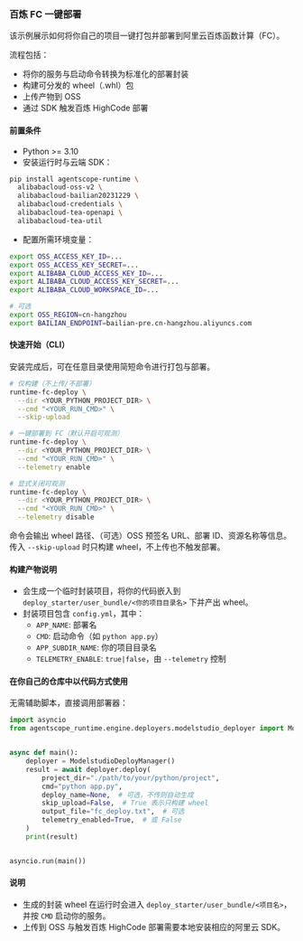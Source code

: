 ### 百炼 FC 一键部署

该示例展示如何将你自己的项目一键打包并部署到阿里云百炼函数计算（FC）。

流程包括：
- 将你的服务与启动命令转换为标准化的部署封装
- 构建可分发的 wheel（.whl）包
- 上传产物到 OSS
- 通过 SDK 触发百炼 HighCode 部署

#### 前置条件
- Python >= 3.10
- 安装运行时与云端 SDK：
```bash
pip install agentscope-runtime \
  alibabacloud-oss-v2 \
  alibabacloud-bailian20231229 \
  alibabacloud-credentials \
  alibabacloud-tea-openapi \
  alibabacloud-tea-util
```

- 配置所需环境变量：
```bash
export OSS_ACCESS_KEY_ID=...
export OSS_ACCESS_KEY_SECRET=...
export ALIBABA_CLOUD_ACCESS_KEY_ID=...
export ALIBABA_CLOUD_ACCESS_KEY_SECRET=...
export ALIBABA_CLOUD_WORKSPACE_ID=...

# 可选
export OSS_REGION=cn-hangzhou
export BAILIAN_ENDPOINT=bailian-pre.cn-hangzhou.aliyuncs.com
```

#### 快速开始（CLI）
安装完成后，可在任意目录使用简短命令进行打包与部署。

```bash
# 仅构建（不上传/不部署）
runtime-fc-deploy \
  --dir <YOUR_PYTHON_PROJECT_DIR> \
  --cmd "<YOUR_RUN_CMD>" \
  --skip-upload

# 一键部署到 FC（默认开启可观测）
runtime-fc-deploy \
  --dir <YOUR_PYTHON_PROJECT_DIR> \
  --cmd "<YOUR_RUN_CMD>" \
  --telemetry enable

# 显式关闭可观测
runtime-fc-deploy \
  --dir <YOUR_PYTHON_PROJECT_DIR> \
  --cmd "<YOUR_RUN_CMD>" \
  --telemetry disable
```

命令会输出 wheel 路径、（可选）OSS 预签名 URL、部署 ID、资源名称等信息。传入 `--skip-upload` 时只构建 wheel，不上传也不触发部署。

#### 构建产物说明
- 会生成一个临时封装项目，将你的代码嵌入到 `deploy_starter/user_bundle/<你的项目目录名>` 下并产出 wheel。
- 封装项目包含 `config.yml`，其中：
  - `APP_NAME`: 部署名
  - `CMD`: 启动命令（如 `python app.py`）
  - `APP_SUBDIR_NAME`: 你的项目目录名
  - `TELEMETRY_ENABLE`: `true|false`，由 `--telemetry` 控制

#### 在你自己的仓库中以代码方式使用
无需辅助脚本，直接调用部署器：

```python
import asyncio
from agentscope_runtime.engine.deployers.modelstudio_deployer import ModelstudioDeployManager


async def main():
    deployer = ModelstudioDeployManager()
    result = await deployer.deploy(
        project_dir="./path/to/your/python/project",
        cmd="python app.py",
        deploy_name=None,  # 可选，不传则自动生成
        skip_upload=False,  # True 表示只构建 wheel
        output_file="fc_deploy.txt",  # 可选
        telemetry_enabled=True,  # 或 False
    )
    print(result)


asyncio.run(main())
```

#### 说明
- 生成的封装 wheel 在运行时会进入 `deploy_starter/user_bundle/<项目名>`，并按 `CMD` 启动你的服务。
- 上传到 OSS 与触发百炼 HighCode 部署需要本地安装相应的阿里云 SDK。


